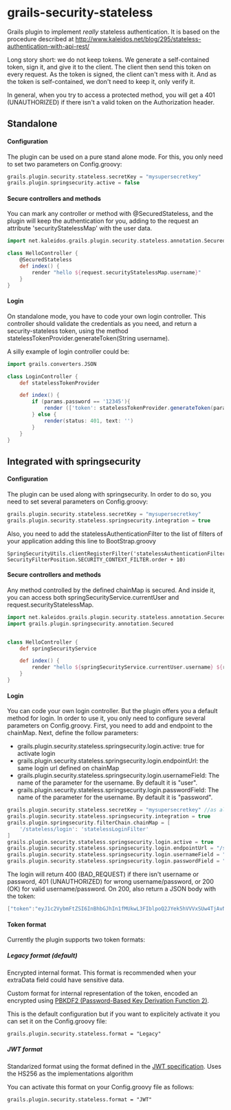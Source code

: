 grails-security-stateless
=========================

  Grails plugin to implement *really* stateless authentication. It is based on the procedure described at http://www.kaleidos.net/blog/295/stateless-authentication-with-api-rest/
  
   Long story short: we do not keep tokens. We generate a self-contained token, sign it, and give it to the client. The client then send this token on every request. As the token is signed, the client can't mess with it. And as the token is self-contained, we don't need to keep it, only verify it.
   
   
   
   In general, when you try to access a protected method, you will get a 401 (UNAUTHORIZED) if there isn't a valid token on the Authorization header.


Standalone
----------

#### Configuration

The plugin can be used on a pure stand alone mode. For this, you only need to set two parameters on Config.groovy:

```groovy
grails.plugin.security.stateless.secretKey = "mysupersecretkey"
grails.plugin.springsecurity.active = false
```


#### Secure controllers and methods

You can mark any controller or method with @SecuredStateless, and the plugin will keep the authentication for you, adding to the request an attribute 'securityStatelessMap' with the user data.

```groovy
import net.kaleidos.grails.plugin.security.stateless.annotation.SecuredStateless

class HelloController {
    @SecuredStateless
    def index() {
        render "hello ${request.securityStatelessMap.username}"
    }
}
```


#### Login

On standalone mode, you have to code your own login controller. This controller should validate the credentials as you need, and return a security-stateless token, using the method statelessTokenProvider.generateToken(String username).

A silly example of login controller could be:

```groovy
import grails.converters.JSON

class LoginController {
    def statelessTokenProvider

    def index() {
        if (params.password == '12345'){
            render (['token': statelessTokenProvider.generateToken(params.user)] as JSON)
        } else {
            render(status: 401, text: '')
        }
    }
}
```

Integrated with springsecurity
------------------------------


#### Configuration

The plugin can be used along with springsecurity. In order to do so, you need to set several parameters on Config.groovy:

```groovy
grails.plugin.security.stateless.secretKey = "mysupersecretkey"
grails.plugin.security.stateless.springsecurity.integration = true
```

Also, you need to add the statelessAuthenticationFilter to the list of filters of your application adding this line to BootStrap.groovy

```
SpringSecurityUtils.clientRegisterFilter('statelessAuthenticationFilter', SecurityFilterPosition.SECURITY_CONTEXT_FILTER.order + 10)
```


#### Secure controllers and methods

Any method controlled by the defined chainMap is secured. And inside it, you can access both springSecurityService.currentUser and request.securityStatelessMap.


```groovy
import net.kaleidos.grails.plugin.security.stateless.annotation.SecuredStateless
import grails.plugin.springsecurity.annotation.Secured


class HelloController {
    def springSecurityService

    def index() {
        render "hello ${springSecurityService.currentUser.username} ${request.securityStatelessMap.username}"
    }
}
```

#### Login

You can code your own login controller. But the plugin offers you a default method for login. In order to use it, you only need to configure several parameters on Config.groovy. First, you need to add and endpoint to the chainMap. Next, define the follow parameters:

* grails.plugin.security.stateless.springsecurity.login.active: true for activate login
* grails.plugin.security.stateless.springsecurity.login.endpointUrl: the same login url defined on chainMap
* grails.plugin.security.stateless.springsecurity.login.usernameField: The name of the parameter for the username. By default it is "user".
* grails.plugin.security.stateless.springsecurity.login.passwordField: The name of the parameter for the username. By default it is "password".



```groovy
grails.plugin.security.stateless.secretKey = "mysupersecretkey" //as allways
grails.plugin.security.stateless.springsecurity.integration = true
grails.plugin.springsecurity.filterChain.chainMap = [
    '/stateless/login': 'statelessLoginFilter'
]
grails.plugin.security.stateless.springsecurity.login.active = true
grails.plugin.security.stateless.springsecurity.login.endpointUrl = "/stateless/login"
grails.plugin.security.stateless.springsecurity.login.usernameField = "user"
grails.plugin.security.stateless.springsecurity.login.passwordField = "password"

```


The login will return 400 (BAD_REQUEST) if there isn't username or password, 401 (UNAUTHORIZED) for wrong username/password, or 200 (OK) for valid username/password. On 200, also return a JSON body with the token:

```groovy
["token":"eyJ1c2VybmFtZSI6InBhbGJhIn1fMUkwL3FIblpoQ2JYek5hVVVxSUw4TjAvNmk1Y3Qwb0IvamhQVFdUWGpNTT0="]
```

#### Token format
Currently the plugin supports two token formats:

##### Legacy format (default)
Encrypted internal format. This format is recommended when your extraData field could have sensitive data.

Custom format for internal representation of the token, encoded an encrypted using [PBKDF2 (Password-Based Key Derivation Function 2)](http://en.wikipedia.org/wiki/PBKDF2).

This is the default configuration but if you want to explicitely activate it you can set it on the Config.groovy file:

```
grails.plugin.security.stateless.format = "Legacy"
```


##### JWT format
Standarized format using the format defined in the [JWT specification](http://jwt.io). Uses the HS256 as the implementations algorithm

You can activate this format on your Config.groovy file as follows:

```
grails.plugin.security.stateless.format = "JWT"
```
